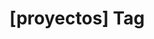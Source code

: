 ---
article_id: 0
description: List of articles under [proyectos] tag.
image: http://huntingbears.com.ve/static/img/site/mstile-310x310.png
layout: tag
slug: proyectos
title: '[proyectos] Tag'
---